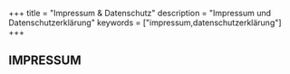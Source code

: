 +++
title = "Impressum & Datenschutz"
description = "Impressum und Datenschutzerklärung"
keywords = ["impressum,datenschutzerklärung"]
+++

## IMPRESSUM
